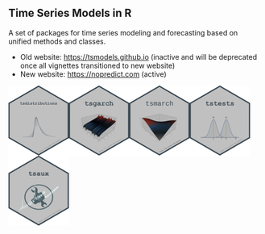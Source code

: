 ## Time Series Models in R

A set of packages for time series modeling and forecasting based on unified methods and classes.

* Old website: https://tsmodels.github.io (inactive and will be deprecated once all vignettes transitioned to new website)
* New website: https://nopredict.com (active)

<img src="https://github.com/tsmodels/tsmethods/blob/master/man/figures/logo.png" align="left" height="139" alt="" />
<img src="https://github.com/tsmodels/tsdistributions/blob/main/man/figures/logo.png" align="left" height="139" alt="" />
<img src="https://github.com/tsmodels/tsgarch/blob/main/man/figures/logo.png" align="left" height="139" alt="" />
<img src="https://github.com/tsmodels/tsmarch/blob/main/man/figures/logo.png" align="left" height="139" alt="" />
<img src="https://github.com/tsmodels/tstests/blob/main/man/figures/logo.png" align="left" height="139" alt="" />
<img src="https://github.com/tsmodels/tsaux/blob/master/man/figures/logo.png" align="left" height="139" alt="" />
